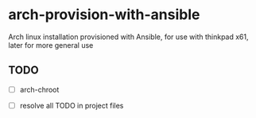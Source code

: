 # arch-provision-with-ansible
Arch linux installation provisioned with Ansible, for use with thinkpad x61, later for more general use

## TODO
- [ ] arch-chroot

- [ ] resolve all TODO in project files
